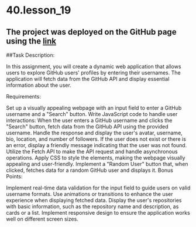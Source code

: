 # 40.lesson_19

## The project was deployed on the GitHub page using the [link]()

##Task Description:

In this assignment, you will create a dynamic web application that allows users to explore GitHub users' profiles by entering their usernames. The application will fetch data from the GitHub API and display essential information about the user.

Requirements:

Set up a visually appealing webpage with an input field to enter a GitHub username and a "Search" button.
Write JavaScript code to handle user interactions:
When the user enters a GitHub username and clicks the "Search" button, fetch data from the GitHub API using the provided username.
Handle the response and display the user's avatar, username, bio, location, and number of followers.
If the user does not exist or there is an error, display a friendly message indicating that the user was not found.
Utilize the Fetch API to make the API request and handle asynchronous operations.
Apply CSS to style the elements, making the webpage visually appealing and user-friendly.
Implement a "Random User" button that, when clicked, fetches data for a random GitHub user and displays it.
Bonus Points:

Implement real-time data validation for the input field to guide users on valid username formats.
Use animations or transitions to enhance the user experience when displaying fetched data.
Display the user's repositories with basic information, such as the repository name and description, as cards or a list.
Implement responsive design to ensure the application works well on different screen sizes.
